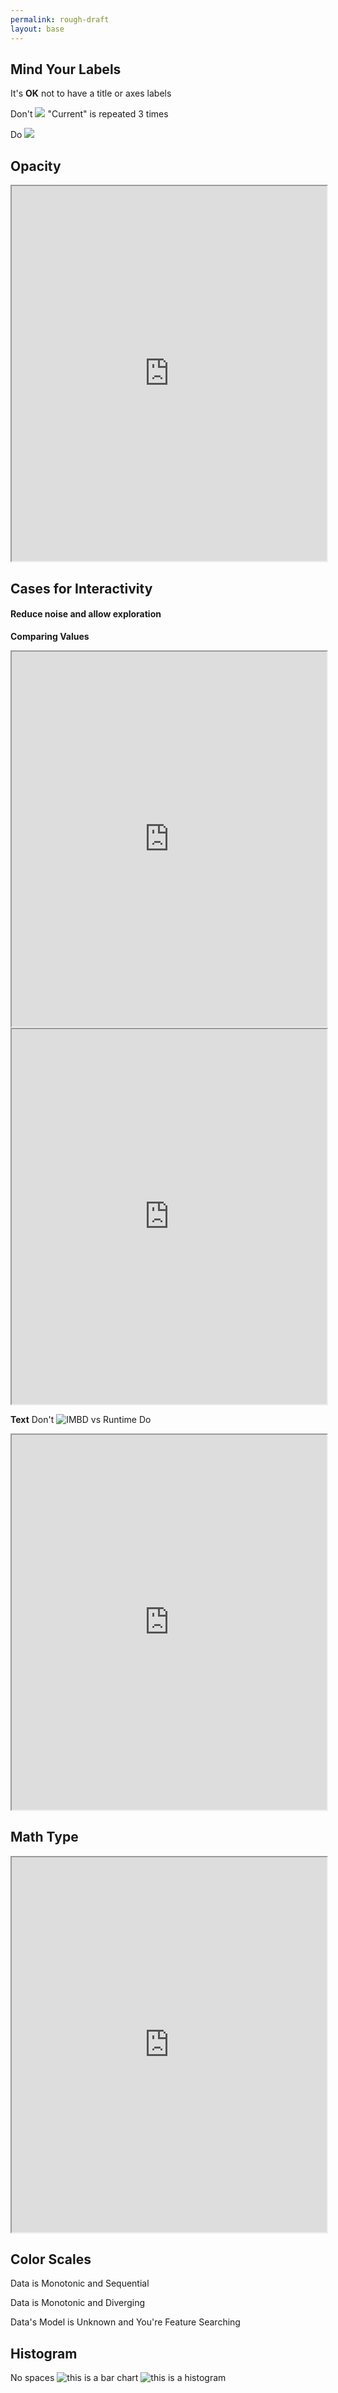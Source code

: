 ```yaml
---
permalink: rough-draft
layout: base
---
```


## Mind Your Labels
It's **OK** not to have a title or axes labels

Don't
![](https://plot.ly/~chriddyp/614.png)
"Current" is repeated 3 times

Do
![](https://plot.ly/~chriddyp/619.png)

## Opacity
<iframe src="https://plot.ly/~alex/455.embed" style="width: 100%; height: 600px"></iframe>

## Cases for Interactivity
#### Reduce noise and allow exploration

**Comparing Values**
<iframe src="https://plot.ly/~theengineear/3510.embed" style="width: 100%; height: 600px"></iframe>

<iframe src="https://plot.ly/~chriddyp/598.embed" style="width: 100%; height: 600px"></iframe>

**Text**
Don't
![IMBD vs Runtime](https://plot.ly/~theengineear/3397/movies.png)
Do
<iframe src="https://plot.ly/~theengineear/3398.embed" style="width: 100%; height: 600px"></iframe>

## Math Type

<iframe src="https://plot.ly/~theengineear/3518.embed" style="width: 100%; height: 600px"></iframe>

## Color Scales
Data is Monotonic and Sequential

Data is Monotonic and Diverging

Data's Model is Unknown and You're Feature Searching

## Histogram
No spaces
![this is a bar chart](https://plot.ly/~cparmer2/632.png)
![this is a histogram](https://plot.ly/~cparmer2/631.png)
